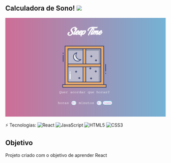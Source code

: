 ## Calculadora de Sono! <img src="https://media4.giphy.com/media/kIRicSBQwa23pYExQT/giphy.gif" width="50px">
![alt text](https://github.com/guidolingip1/React-SleepTime/blob/master/screenshot.png)


⚡ Tecnologias: 
![React](https://img.shields.io/badge/-react-blue?style=flat-square&logo=react) ![JavaScript](https://img.shields.io/badge/-JavaScript-black?style=flat-square&logo=javascript)   ![HTML5](https://img.shields.io/badge/-HTML5-E34F26?style=flat-square&logo=html5&logoColor=white) ![CSS3](https://img.shields.io/badge/-CSS3-1572B6?style=flat-square&logo=css3)



## Objetivo

Projeto criado com o objetivo de aprender React

